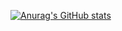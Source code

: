 [![Anurag's GitHub stats](https://github-readme-stats.vercel.app/api?username=AlexanderLevenskikh)](https://github.com/anuraghazra/github-readme-stats)

<!--
**AlexanderLevenskikh/AlexanderLevenskikh** is a ✨ _special_ ✨ repository because its `README.md` (this file) appears on your GitHub profile.

Here are some ideas to get you started:

- 🔭 I’m currently working on ...
- 🌱 I’m currently learning ...
- 👯 I’m looking to collaborate on ...
- 🤔 I’m looking for help with ...
- 💬 Ask me about ...
- 📫 How to reach me: ...
- 😄 Pronouns: ...
- ⚡ Fun fact: ...
-->
